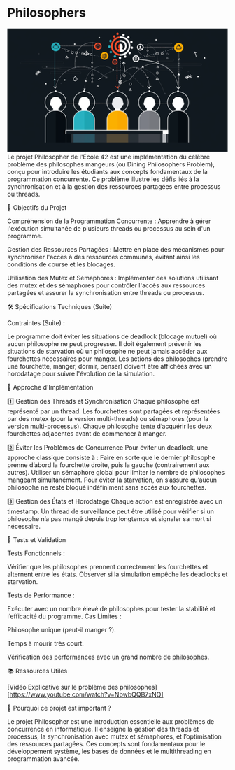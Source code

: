 # Philosophers
![illustration philosophers](./picture.png)
Le projet Philosopher de l'École 42 est une implémentation du célèbre problème des philosophes mangeurs (ou Dining Philosophers Problem), conçu pour introduire les étudiants aux concepts fondamentaux de la programmation concurrente. Ce problème illustre les défis liés à la synchronisation et à la gestion des ressources partagées entre processus ou threads.

🎯 Objectifs du Projet

Compréhension de la Programmation Concurrente : Apprendre à gérer l'exécution simultanée de plusieurs threads ou processus au sein d'un programme.

Gestion des Ressources Partagées : Mettre en place des mécanismes pour synchroniser l'accès à des ressources communes, évitant ainsi les conditions de course et les blocages.

Utilisation des Mutex et Sémaphores : Implémenter des solutions utilisant des mutex et des sémaphores pour contrôler l'accès aux ressources partagées et assurer la synchronisation entre threads ou processus.

🛠️ Spécifications Techniques (Suite)

Contraintes (Suite) :

Le programme doit éviter les situations de deadlock (blocage mutuel) où aucun philosophe ne peut progresser.
Il doit également prévenir les situations de starvation où un philosophe ne peut jamais accéder aux fourchettes nécessaires pour manger.
Les actions des philosophes (prendre une fourchette, manger, dormir, penser) doivent être affichées avec un horodatage pour suivre l'évolution de la simulation.

🔧 Approche d'Implémentation

1️⃣ Gestion des Threads et Synchronisation
Chaque philosophe est représenté par un thread.
Les fourchettes sont partagées et représentées par des mutex (pour la version multi-threads) ou sémaphores (pour la version multi-processus).
Chaque philosophe tente d’acquérir les deux fourchettes adjacentes avant de commencer à manger.

2️⃣ Éviter les Problèmes de Concurrence
Pour éviter un deadlock, une approche classique consiste à :
Faire en sorte que le dernier philosophe prenne d’abord la fourchette droite, puis la gauche (contrairement aux autres).
Utiliser un sémaphore global pour limiter le nombre de philosophes mangeant simultanément.
Pour éviter la starvation, on s’assure qu’aucun philosophe ne reste bloqué indéfiniment sans accès aux fourchettes.

3️⃣ Gestion des États et Horodatage
Chaque action est enregistrée avec un timestamp.
Un thread de surveillance peut être utilisé pour vérifier si un philosophe n’a pas mangé depuis trop longtemps et signaler sa mort si nécessaire.

🧪 Tests et Validation

Tests Fonctionnels :

Vérifier que les philosophes prennent correctement les fourchettes et alternent entre les états.
Observer si la simulation empêche les deadlocks et starvation.

Tests de Performance :

Exécuter avec un nombre élevé de philosophes pour tester la stabilité et l’efficacité du programme.
Cas Limites :

Philosophe unique (peut-il manger ?).

Temps à mourir très court.

Vérification des performances avec un grand nombre de philosophes.

📚 Ressources Utiles

[Vidéo Explicative sur le problème des philosophes][https://www.youtube.com/watch?v=NbwbQQB7xNQ]

🚀 Pourquoi ce projet est important ?

Le projet Philosopher est une introduction essentielle aux problèmes de concurrence en informatique. Il enseigne la gestion des threads et processus, la synchronisation avec mutex et sémaphores, et l’optimisation des ressources partagées. Ces concepts sont fondamentaux pour le développement système, les bases de données et le multithreading en programmation avancée.